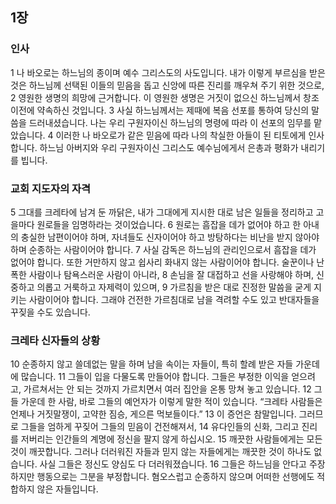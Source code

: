 ## 1장
### 인사
1 나 바오로는 하느님의 종이며 예수 그리스도의 사도입니다. 내가 이렇게 부르심을 받은 것은 하느님께 선택된 이들의 믿음을 돕고 신앙에 따른 진리를 깨우쳐 주기 위한 것으로,
2 영원한 생명의 희망에 근거합니다. 이 영원한 생명은 거짓이 없으신 하느님께서 창조 이전에 약속하신 것입니다.
3 사실 하느님께서는 제때에 복음 선포를 통하여 당신의 말씀을 드러내셨습니다. 나는 우리 구원자이신 하느님의 명령에 따라 이 선포의 임무를 맡았습니다.
4 이러한 나 바오로가 같은 믿음에 따라 나의 착실한 아들이 된 티토에게 인사합니다. 하느님 아버지와 우리 구원자이신 그리스도 예수님에게서 은총과 평화가 내리기를 빕니다.
### 교회 지도자의 자격
5 그대를 크레타에 남겨 둔 까닭은, 내가 그대에게 지시한 대로 남은 일들을 정리하고 고을마다 원로들을 임명하라는 것이었습니다.
6 원로는 흠잡을 데가 없어야 하고 한 아내의 충실한 남편이어야 하며, 자녀들도 신자이어야 하고 방탕하다는 비난을 받지 않아야 하며 순종하는 사람이어야 합니다.
7 사실 감독은 하느님의 관리인으로서 흠잡을 데가 없어야 합니다. 또한 거만하지 않고 쉽사리 화내지 않는 사람이어야 합니다. 술꾼이나 난폭한 사람이나 탐욕스러운 사람이 아니라,
8 손님을 잘 대접하고 선을 사랑해야 하며, 신중하고 의롭고 거룩하고 자제력이 있으며,
9 가르침을 받은 대로 진정한 말씀을 굳게 지키는 사람이어야 합니다. 그래야 건전한 가르침대로 남을 격려할 수도 있고 반대자들을 꾸짖을 수도 있습니다.
### 크레타 신자들의 상황
10 순종하지 않고 쓸데없는 말을 하며 남을 속이는 자들이, 특히 할례 받은 자들 가운데에 많습니다.
11 그들이 입을 다물도록 만들어야 합니다. 그들은 부정한 이익을 얻으려고, 가르쳐서는 안 되는 것까지 가르치면서 여러 집안을 온통 망쳐 놓고 있습니다.
12 그들 가운데 한 사람, 바로 그들의 예언자가 이렇게 말한 적이 있습니다. “크레타 사람들은 언제나 거짓말쟁이, 고약한 짐승, 게으른 먹보들이다.”
13 이 증언은 참말입니다. 그러므로 그들을 엄하게 꾸짖어 그들의 믿음이 건전해져서,
14 유다인들의 신화, 그리고 진리를 저버리는 인간들의 계명에 정신을 팔지 않게 하십시오.
15 깨끗한 사람들에게는 모든 것이 깨끗합니다. 그러나 더러워진 자들과 믿지 않는 자들에게는 깨끗한 것이 하나도 없습니다. 사실 그들은 정신도 양심도 다 더러워졌습니다.
16 그들은 하느님을 안다고 주장하지만 행동으로는 그분을 부정합니다. 혐오스럽고 순종하지 않으며 어떠한 선행에도 적합하지 않은 자들입니다.

